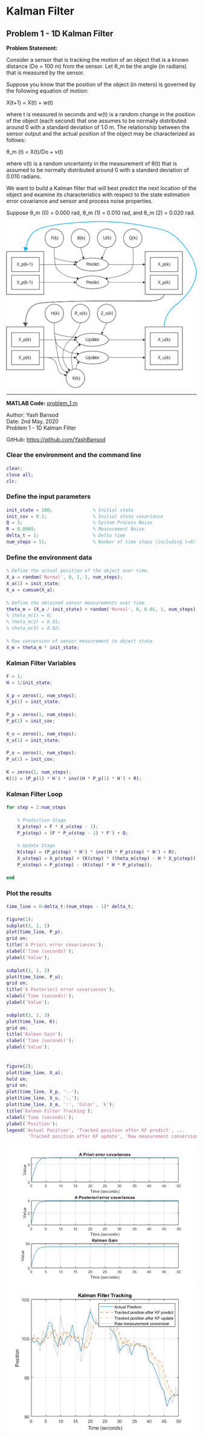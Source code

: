 # Kalman Filter

## Problem 1 - 1D Kalman Filter

**Problem Statement:** 

Consider a sensor that is tracking the motion of an object that is a known distance (Do = 100 m) from the sensor. Let θ\_m  be the angle (in radians) that is measured by the sensor.

Suppose you know that the position of the object (in meters) is governed by the following equation of motion:

X(t+1) = X(t) + w(t)

where t is measured in seconds and w(t) is a random change in the position of the object (each second) that one assumes to be normally distributed around 0 with a standard deviation of 1.0 m. The relationship between the sensor output and the actual position of the object may be characterized as follows:

θ\_m (t) = X(t)/Do + v(t)

where v(t) is a random uncertainty in the measurement of θ(t) that is assumed to be normally distributed around 0 with a standard deviation of 0.010 radians.

We want to build a Kalman filter that will best predict the next location of the object and examine its characteristics with respect to the state estimation error covariance and sensor and process noise properties.

Suppose θ\_m (0) = 0.000 rad, θ\_m (1) = 0.010 rad, and θ\_m (2) = 0.020 rad.

<div><span class="image fit"><img src="./images/kalman_filter.svg" alt=""></span></div>



---
**MATLAB Code:** [problem_1.m](./problem_1.m)

Author: Yash Bansod  
Date: 2nd May, 2020  
Problem 1 - 1D Kalman Filter  

GitHub: https://github.com/YashBansod

### Clear the environment and the command line

```matlab
clear;
close all;
clc;
```

### Define the input parameters

```matlab
init_state = 100;               % Initial state
init_cov = 0.1;                 % Initial state covariance
Q = 3;                          % System Process Noise
R = 0.0009;                     % Measurement Noise
delta_t = 1;                    % Delta time
num_steps = 51;                 % Number of time steps (including t=0)
```

### Define the environment data

```matlab
% Define the actual position of the object over time.
X_a = random('Normal', 0, 1, 1, num_steps);
X_a(1) = init_state;
X_a = cumsum(X_a);

% Define the obtained sensor measurements over time.
theta_m = (X_a / init_state) + random('Normal', 0, 0.01, 1, num_steps);
% theta_m(1) = 0;
% theta_m(2) = 0.01;
% theta_m(3) = 0.02;

% Raw conversion of sensor measurement to object state
X_m = theta_m * init_state;
```

### Kalman Filter Variables

```matlab
F = 1;
H = 1/init_state;

X_p = zeros(1, num_steps);
X_p(1) = init_state;

P_p = zeros(1, num_steps);
P_p(1) = init_cov;

X_u = zeros(1, num_steps);
X_u(1) = init_state;

P_u = zeros(1, num_steps);
P_u(1) = init_cov;

K = zeros(1, num_steps);
K(1) = (P_p(1) * H') * inv((H * P_p(1) * H') + R);
```

### Kalman Filter Loop

```matlab
for step = 2:num_steps

    % Prediction Stage
    X_p(step) = F * X_u(step - 1);
    P_p(step) = (F * P_u(step - 1) * F') + Q;

    % Update Stage
    K(step) = (P_p(step) * H') * inv((H * P_p(step) * H') + R);
    X_u(step) = X_p(step) + (K(step) * (theta_m(step) - H * X_p(step)));
    P_u(step) = P_p(step) - (K(step) * H * P_p(step));

end
```

### Plot the results

```matlab
time_line = 0:delta_t:(num_steps - 1)* delta_t;

figure(1);
subplot(3, 1, 1)
plot(time_line, P_p);
grid on;
title('A Priori error covariances');
xlabel('Time (seconds)');
ylabel('Value');

subplot(3, 1, 2)
plot(time_line, P_u);
grid on;
title('A Posteriori error covariances');
xlabel('Time (seconds)');
ylabel('Value');

subplot(3, 1, 3)
plot(time_line, K);
grid on;
title('Kalman Gain');
xlabel('Time (seconds)');
ylabel('Value');


figure(2);
plot(time_line, X_a);
hold on;
grid on;
plot(time_line, X_p, '--');
plot(time_line, X_u, '-.');
plot(time_line, X_m, ':', 'Color', 'k');
title('Kalman Filter Tracking');
xlabel('Time (seconds)');
ylabel('Position');
legend('Actual Position', 'Tracked position after KF predict', ...
        'Tracked position after KF update', 'Raw measurement conversion');
```
<div><span class="image fit"><img src="./images/problem_1_01.png" alt=""></span></div>
<div><span class="image fit"><img src="./images/problem_1_02.png" alt=""></span></div>